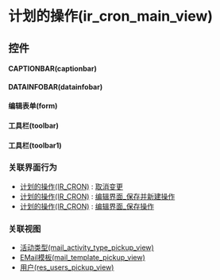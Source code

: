 # 计划的操作(ir_cron_main_view)  <!-- {docsify-ignore-all} -->



## 控件
#### CAPTIONBAR(captionbar)
#### DATAINFOBAR(datainfobar)
#### 编辑表单(form)
#### 工具栏(toolbar)
#### 工具栏(toolbar1)


### 关联界面行为
  * [计划的操作(IR_CRON)](module/base/ir_cron) : [取消变更](module/base/ir_cron#界面行为)
  * [计划的操作(IR_CRON)](module/base/ir_cron) : [编辑界面_保存并新建操作](module/base/ir_cron#界面行为)
  * [计划的操作(IR_CRON)](module/base/ir_cron) : [编辑界面_保存操作](module/base/ir_cron#界面行为)

### 关联视图
  * [活动类型(mail_activity_type_pickup_view)](app/view/mail_activity_type_pickup_view)
  * [EMail模板(mail_template_pickup_view)](app/view/mail_template_pickup_view)
  * [用户(res_users_pickup_view)](app/view/res_users_pickup_view)

<script>
 const { createApp } = Vue
  createApp({
    data() {
      return {

      }
    }
  }).use(ElementPlus).mount('#app')
</script>